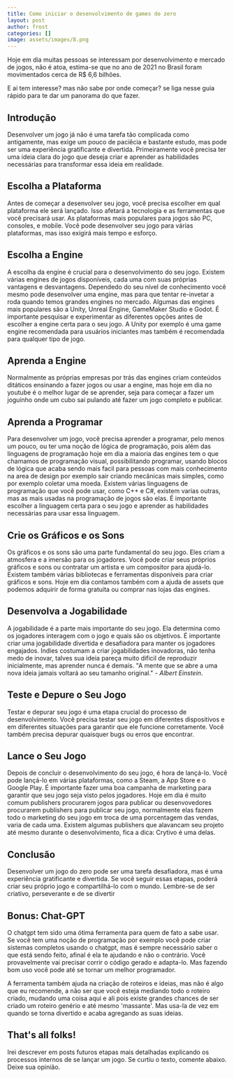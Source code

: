 ```yaml
---
title: Como iniciar o desenvolvimento de games do zero
layout: post
author: frost
categories: []
image: assets/images/8.png
---
```


Hoje em dia muitas pessoas se interessam por desenvolvimento e mercado de jogos, não é atoa, estima-se que no ano de 2021 no Brasil foram movimentados cerca de R$ 6,6 bilhões.

E ai tem interesse? mas não sabe por onde começar? se liga nesse guia rápido para te dar um panorama do que fazer.

## Introdução

Desenvolver um jogo já não é uma tarefa tão complicada como antigamente, mas exige um pouco de paciêcia e bastante estudo, mas pode ser uma experiência gratificante e divertida. Primeiramente você precisa ter uma ideia clara do jogo que deseja criar e aprender as habilidades necessárias para transformar essa ideia em realidade.


## Escolha a Plataforma

Antes de começar a desenvolver seu jogo, você precisa escolher em qual plataforma ele será lançado. Isso afetará a tecnologia e as ferramentas que você precisará usar. As plataformas mais populares para jogos são PC, consoles, e mobile. Você pode desenvolver seu jogo para várias plataformas, mas isso exigirá mais tempo e esforço.

## Escolha a Engine

A escolha da engine é crucial para o desenvolvimento do seu jogo. Existem várias engines de jogos disponíveis, cada uma com suas próprias vantagens e desvantagens. Dependedo do seu nível de conhecimento você mesmo pode desenvolver uma engine, mas para que tentar re-invetar a roda quando temos grandes engines no mercado. Algumas das engines mais populares são a Unity, Unreal Engine, GameMaker Studio e Godot. É importante pesquisar e experimentar as diferentes opções antes de escolher a engine certa para o seu jogo. A Unity por exemplo é uma game engine recomendada para usuários iniciantes mas também é recomendada para qualquer tipo de jogo.

## Aprenda a Engine

Normalmente as próprias empresas por trás das engines criam conteúdos ditáticos ensinando a fazer jogos ou usar a engine, mas hoje em dia no youtube é o melhor lugar de se aprender, seja para começar a fazer um joguinho onde um cubo sai pulando até fazer um jogo completo e publicar. 

## Aprenda a Programar

Para desenvolver um jogo, você precisa aprender a programar, pelo menos um pouco, ou ter uma noção de lógica de programação, pois além das linguagens de programação hoje em dia a maioria das engines tem o que chamamos de programação visual, possibilitando programar, usando blocos de lógica que acaba sendo mais facil para pessoas com mais conhecimento na area de design por exemplo sair criando mecânicas mais simples, como por exemplo coletar uma moeda. Existem várias linguagens de programação que você pode usar, como C++ e C#, existem varias outras, mas as mais usadas na programação de jogos são elas. É importante escolher a linguagem certa para o seu jogo e aprender as habilidades necessárias para usar essa linguagem.

## Crie os Gráficos e os Sons

Os gráficos e os sons são uma parte fundamental do seu jogo. Eles criam a atmosfera e a imersão para os jogadores. Você pode criar seus próprios gráficos e sons ou contratar um artista e um compositor para ajudá-lo. Existem também várias bibliotecas e ferramentas disponíveis para criar gráficos e sons. Hoje em dia contamos também com a ajuda de assets que podemos adquirir de forma gratuita ou comprar nas lojas das engines.

## Desenvolva a Jogabilidade

A jogabilidade é a parte mais importante do seu jogo. Ela determina como os jogadores interagem com o jogo e quais são os objetivos. É importante criar uma jogabilidade divertida e desafiadora para manter os jogadores engajados. Indies costumam a criar jogabilidades inovadoras, não tenha medo de inovar, talves sua ideia pareça muito dificil de reproduzir inicialmente, mas aprender nunca é demais. 
"A mente que se abre a uma nova ideia jamais voltará ao seu tamanho original." - *Albert Einstein*.

## Teste e Depure o Seu Jogo

Testar e depurar seu jogo é uma etapa crucial do processo de desenvolvimento. Você precisa testar seu jogo em diferentes dispositivos e em diferentes situações para garantir que ele funcione corretamente. Você também precisa depurar quaisquer bugs ou erros que encontrar.

## Lance o Seu Jogo

Depois de concluir o desenvolvimento do seu jogo, é hora de lançá-lo. Você pode lançá-lo em várias plataformas, como a Steam, a App Store e o Google Play. É importante fazer uma boa campanha de marketing para garantir que seu jogo seja visto pelos jogadores. Hoje em dia é muito comum publishers procurarem jogos para publicar ou desenvovedores procurarem publishers para publicar seu jogo, normalmente elas fazem todo o marketing do seu jogo em troca de uma porcentagem das vendas, varia de cada uma. Existem algumas publishers que alavancam seu projeto até mesmo durante o desenvolvimento, fica a dica: Crytivo é uma delas.

## Conclusão

Desenvolver um jogo do zero pode ser uma tarefa desafiadora, mas é uma experiência gratificante e divertida. Se você seguir essas etapas, poderá criar seu próprio jogo e compartilhá-lo com o mundo. Lembre-se de ser criativo, perseverante e de se divertir

## Bonus: Chat-GPT

O chatgpt tem sido uma ótima ferramenta para quem de fato a sabe usar. Se você tem uma noção de programação por exemplo você pode criar sistemas completos usando o chatgpt, mas é sempre necessário saber o que está sendo feito, afinal é ela te ajudando e não o contrário. Você provavelmente vai precisar corrir o código gerado e adapta-lo. Mas fazendo bom uso você pode até se tornar um melhor programador.

A ferramenta também ajuda na criação de roteiros e ideias, mas não é algo que eu recomende, a não ser que você esteja mediando todo o roteiro criado, mudando uma coisa aqui e ali pois existe grandes chances de ser criado um roteiro genério e até mesmo 'massante'. Mas usa-la de vez em quando se torna divertido e acaba agregando as suas ideias.

## That's all folks!

Irei descrever em posts futuros etapas mais detalhadas explicando os processos internos de se lançar um jogo. Se curtiu o texto, comente abaixo. Deixe sua opinião.